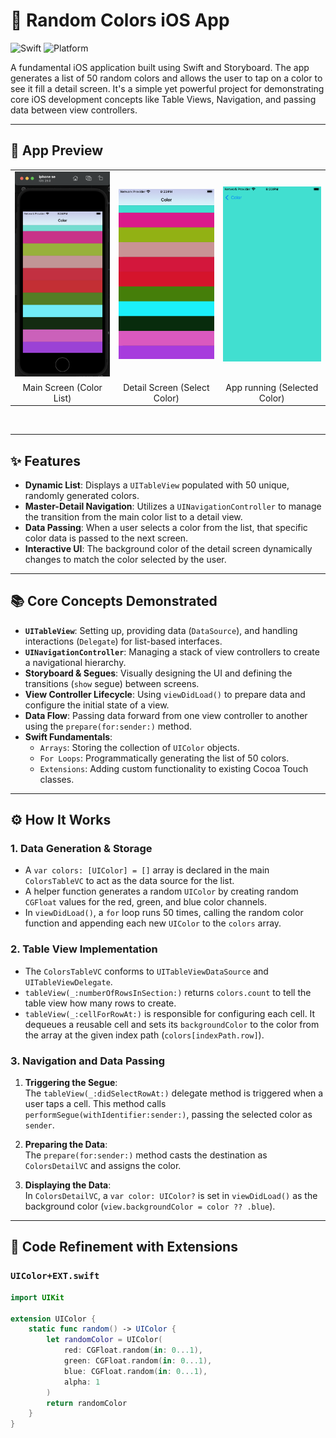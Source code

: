 # 🎨 Random Colors iOS App

![Swift](https://img.shields.io/badge/Swift-5.0-orange.svg)
![Platform](https://img.shields.io/badge/platform-iOS-lightgrey.svg)

A fundamental iOS application built using Swift and Storyboard. The app generates a list of 50 random colors and allows the user to tap on a color to see it fill a detail screen. It's a simple yet powerful project for demonstrating core iOS development concepts like Table Views, Navigation, and passing data between view controllers.

---

## 📸 App Preview

<table>
  <tr>
    <td><img src="assets/Image2.png" alt="Main color list screen" width="200"/></td>
    <td><img src="assets/image1.png" alt="Detail color screen" width="200"/></td>
    <td>   <img src="assets/image3.png" alt="Random Colors App running in an iPhone SE simulator" width="200"/></td>
  </tr>
  <tr>
    <td align="center">Main Screen (Color List)</td>
    <td align="center">Detail Screen (Select Color)</td>
     <td align="center">App running (Selected Color)</td>
      
  </tr>
</table>

<br/>


---

## ✨ Features

- **Dynamic List**: Displays a `UITableView` populated with 50 unique, randomly generated colors.
- **Master-Detail Navigation**: Utilizes a `UINavigationController` to manage the transition from the main color list to a detail view.
- **Data Passing**: When a user selects a color from the list, that specific color data is passed to the next screen.
- **Interactive UI**: The background color of the detail screen dynamically changes to match the color selected by the user.

---

## 📚 Core Concepts Demonstrated

- **`UITableView`**: Setting up, providing data (`DataSource`), and handling interactions (`Delegate`) for list-based interfaces.
- **`UINavigationController`**: Managing a stack of view controllers to create a navigational hierarchy.
- **Storyboard & Segues**: Visually designing the UI and defining the transitions (`show` segue) between screens.
- **View Controller Lifecycle**: Using `viewDidLoad()` to prepare data and configure the initial state of a view.
- **Data Flow**: Passing data forward from one view controller to another using the `prepare(for:sender:)` method.
- **Swift Fundamentals**:
  - `Arrays`: Storing the collection of `UIColor` objects.
  - `For Loops`: Programmatically generating the list of 50 colors.
  - `Extensions`: Adding custom functionality to existing Cocoa Touch classes.

---

## ⚙️ How It Works

### 1. Data Generation & Storage

- A `var colors: [UIColor] = []` array is declared in the main `ColorsTableVC` to act as the data source for the list.
- A helper function generates a random `UIColor` by creating random `CGFloat` values for the red, green, and blue color channels.
- In `viewDidLoad()`, a `for` loop runs 50 times, calling the random color function and appending each new `UIColor` to the `colors` array.

### 2. Table View Implementation

- The `ColorsTableVC` conforms to `UITableViewDataSource` and `UITableViewDelegate`.
- `tableView(_:numberOfRowsInSection:)` returns `colors.count` to tell the table view how many rows to create.
- `tableView(_:cellForRowAt:)` is responsible for configuring each cell. It dequeues a reusable cell and sets its `backgroundColor` to the color from the array at the given index path (`colors[indexPath.row]`).

### 3. Navigation and Data Passing

1. **Triggering the Segue**:  
   The `tableView(_:didSelectRowAt:)` delegate method is triggered when a user taps a cell. This method calls `performSegue(withIdentifier:sender:)`, passing the selected color as `sender`.

2. **Preparing the Data**:  
   The `prepare(for:sender:)` method casts the destination as `ColorsDetailVC` and assigns the color.

3. **Displaying the Data**:  
   In `ColorsDetailVC`, a `var color: UIColor?` is set in `viewDidLoad()` as the background color (`view.backgroundColor = color ?? .blue`).

---

## 🔄 Code Refinement with Extensions

### `UIColor+EXT.swift`
```swift
import UIKit

extension UIColor {
    static func random() -> UIColor {
        let randomColor = UIColor(
            red: CGFloat.random(in: 0...1),
            green: CGFloat.random(in: 0...1),
            blue: CGFloat.random(in: 0...1),
            alpha: 1
        )
        return randomColor
    }
}
